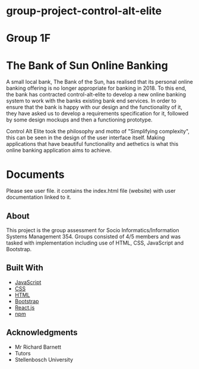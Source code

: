 # group-project-control-alt-elite
# Group 1F

# The Bank of Sun Online Banking

A small local bank, The Bank of the Sun, has realised that its personal online banking offering is no longer
appropriate for banking in 2018. To this end, the bank has contracted control-alt-elite  to develop a new online
banking system to work with the banks existing bank end services. In order to ensure that the bank is happy
with our design and the functionality of it, they have asked us to develop a requirements specification for it,
followed by some design mockups and then a functioning prototype.

Control Alt Elite took the philosophy and motto of "Simplifying complexity", this can be seen in the design of the user interface itself. Making applications that have beautiful functionality and aethetics is what this online banking application aims to achieve.


# Documents
Please see user file. it contains the index.html file (website) with user documentation linked to it. 

## About

This project is the group assessment for Socio Informatics/Information Systems Management 354. Groups consisted of 4/5 members and was tasked with implementation including use of HTML, CSS, JavaScript and Bootstrap. 


## Built With

* [JavaScript](https://www.javascript.com/) 
* [CSS](https://en.wikipedia.org/wiki/Cascading_Style_Sheets) 
* [HTML](https://en.wikipedia.org/wiki/HTML) 
* [Bootstrap](https://getbootstrap.com/)
* [React.js](https://reactjs.org/)
* [npm](https://www.npmjs.com)


## Acknowledgments

* Mr Richard Barnett
* Tutors
* Stellenbosch University 
